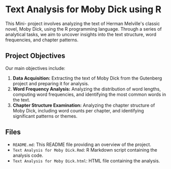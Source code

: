 # Text Analysis for Moby Dick using R

This Mini- project involves analyzing the text of Herman Melville's classic novel, Moby Dick, using the R programming language. Through a series of analytical tasks, we aim to uncover insights into the text structure, word frequencies, and chapter patterns.

## Project Objectives

Our main objectives include:

1. **Data Acquisition:** Extracting the text of Moby Dick from the Gutenberg project and preparing it for analysis.
2. **Word Frequency Analysis:** Analyzing the distribution of word lengths, computing word frequencies, and identifying the most common words in the text.
3. **Chapter Structure Examination:** Analyzing the chapter structure of Moby Dick, including word counts per chapter, and identifying significant patterns or themes.

## Files
- `README.md`: This README file providing an overview of the project.
- `Text Analysis for Moby Dick.Rmd`: R Markdown script containing the analysis code.
- `Text Analysis for Moby Dick.html`: HTML file containing the analysis.

